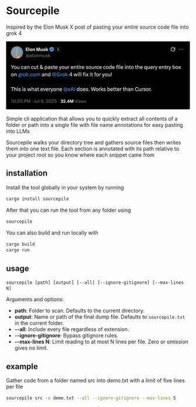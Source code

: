 # Sourcepile

Inspired by the Elon Musk X post of pasting your entire source code file into grok 4

![Elon Musk X Post](img.png)

Simple cli application that allows you to quickly extract all contents of a folder or path into a single file with file name annotations for easy pasting into LLMs

Sourcepile walks your directory tree and gathers source files then writes them into one text file. Each section is annotated with its path relative to your project root so you know where each snippet came from

## installation

Install the tool globally in your system by running

```bash
cargo install sourcepile
```

After that you can run the tool from any folder using

```bash
sourcepile
```

You can also build and run locally with

```bash
cargo build
cargo run
```

## usage

```
sourcepile [path] [output] [--all] [--ignore-gitignore] [--max-lines N]
```

Arguments and options:

- **path**: Folder to scan. Defaults to the current directory.
- **output**: Name or path of the final dump file. Defaults to `sourcepile.txt` in the current folder.
- **--all**: Include every file regardless of extension.
- **--ignore-gitignore**: Bypass gitignore rules.
- **--max-lines N**: Limit reading to at most N lines per file. Zero or omission gives no limit.

## example

Gather code from a folder named src into demo.txt with a limit of five lines per file

```bash
sourcepile src -o demo.txt --all --ignore-gitignore --max-lines 5
```
